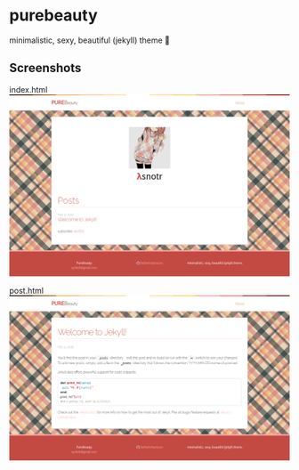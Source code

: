 # purebeauty
minimalistic, sexy, beautiful (jekyll) theme :kiss:

## Screenshots

index.html
![index](https://raw.githubusercontent.com/StefanYohansson/purebeauty/master/index.png)

post.html
![post](https://raw.githubusercontent.com/StefanYohansson/purebeauty/master/about.png)

